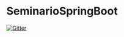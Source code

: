 # SeminarioSpringBoot

[![Gitter](https://badges.gitter.im/jledo/SeminarioSpringBoot.svg)](https://gitter.im/jledo/SeminarioSpringBoot?utm_source=badge&utm_medium=badge&utm_campaign=pr-badge&utm_content=badge)
